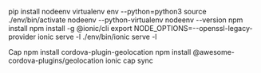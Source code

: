 pip install nodeenv
virtualenv env --python=python3
source ./env/bin/activate
nodeenv --python-virtualenv
nodeenv --version
npm install
npm install -g @ionic/cli
export NODE_OPTIONS=--openssl-legacy-provider
ionic serve -l
./env/bin/ionic serve -l

Cap
npm install cordova-plugin-geolocation 
npm install @awesome-cordova-plugins/geolocation 
ionic cap sync
